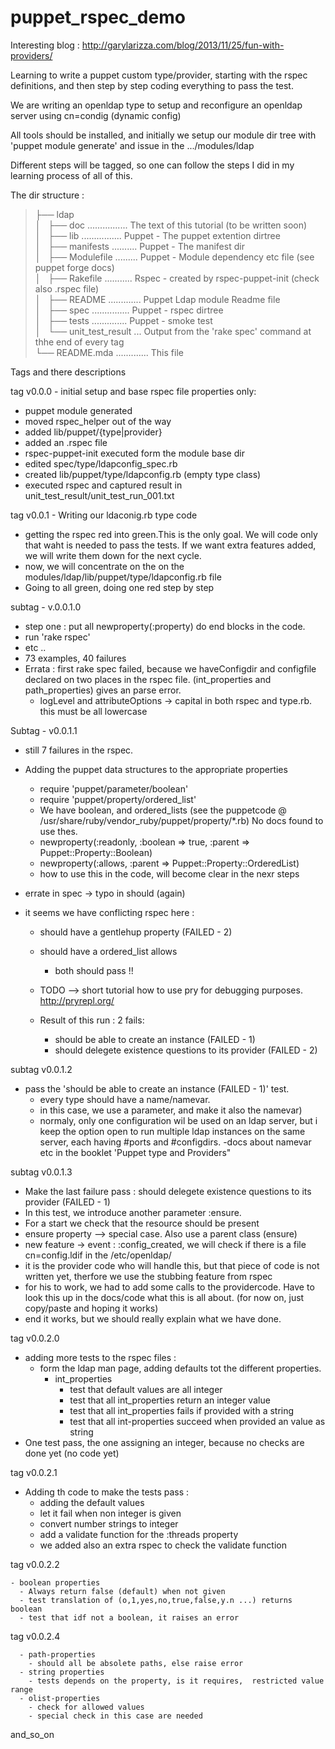 puppet_rspec_demo
=================

Interesting blog :
http://garylarizza.com/blog/2013/11/25/fun-with-providers/

Learning to write a puppet custom type/provider, starting with the rspec definitions,
and then step by step coding everything to pass the test.

We are writing an openldap type to setup and reconfigure an openldap server using cn=condig (dynamic config)

All tools should be installed, and initially we setup our module dir tree with 'puppet module generate'
and issue in the .../modules/ldap

Different steps will be tagged, so one can follow the steps I did in my learning process of all of this.


The dir structure :

>├── ldap  
>│   ├── doc ................ The text of this tutorial (to be written soon)  
>│   ├── lib ................ Puppet - The puppet extention dirtree  
>│   ├── manifests .......... Puppet - The manifest dir  
>│   ├── Modulefile ......... Puppet - Module dependency etc file (see  puppet forge docs)  
>│   ├── Rakefile ........... Rspec  - created by rspec-puppet-init (check also .rspec file)  
>│   ├── README ............. Puppet Ldap module Readme file  
>│   ├── spec ............... Puppet - rspec dirtree  
>│   ├── tests .............. Puppet - smoke test  
>│   └── unit_test_result ... Output from the 'rake spec' command at thhe end of every tag  
>└── README.mda ............. This file  


Tags and there descriptions

tag v0.0.0  - initial setup and base rspec file properties only:

  - puppet module generated
  - moved rspec_helper out of the way 
  - added lib/puppet/{type|provider}
  - added an .rspec file
  - rspec-puppet-init executed form the module base dir
  - edited spec/type/ldapconfig_spec.rb
  - created lib/puppet/type/ldapconfig.rb (empty type class)
  - executed rspec and captured result in unit_test_result/unit_test_run_001.txt

tag v0.0.1 - Writing our ldaconig.rb type code

  - getting the rspec red into green.This is the only goal.
    We will code only that waht is needed to pass the tests.
    If we want extra features added, we will write them down for the next
    cycle.
  - now, we will concentrate on the on the modules/ldap/lib/puppet/type/ldapconfig.rb file
  - Going to all green, doing one red step by step

subtag - v.0.0.1.0

  - step one :  put all 
      newproperty(:property) do
      end
   blocks in the code.
  - run 'rake rspec'
  - etc ..
  - 73 examples, 40 failures
  - Errata : first rake spec failed, because we haveConfigdir and configfile
    declared on two places in the rspec file.
    (int_properties and path_properties)
    gives an parse error.
    - logLevel and attributeOptions -> capital in both rspec and type.rb.
      this must be all lowercase

Subtag - v0.0.1.1

  - still 7 failures in the rspec.
  - Adding the puppet data structures to the appropriate properties
    - require 'puppet/parameter/boolean'
    - require 'puppet/property/ordered_list'
    - We have boolean, and ordered_lists (see the puppetcode @ /usr/share/ruby/vendor_ruby/puppet/property/*.rb)  No docs found to use thes.
    -  newproperty(:readonly, :boolean => true, :parent => Puppet::Property::Boolean)
    - newproperty(:allows, :parent => Puppet::Property::OrderedList)
    -  how to use this in the code, will become clear in the nexr steps 
  - errate in spec -> typo in should (again)

  - it seems we have conflicting rspec here : 
    - should have a gentlehup property (FAILED - 2) 
    - should have a ordered_list allows
      - both should pass !!

    - TODO --> short tutorial how to use pry for debugging purposes. http://pryrepl.org/
    - Result of this run : 2 fails:
      - should be able to create an instance (FAILED - 1)
      - should delegete existence questions to its provider (FAILED - 2)

subtag v0.0.1.2

  - pass the 'should be able to create an instance (FAILED - 1)' test.
    - every type should have a name/namevar.  
    - in this case, we use a parameter, and make it also the namevar)
    - normaly, only one configuration wil be used on an ldap server,
      but i keep the option open to run multiple ldap instances on
      the same server, each having #ports and #configdirs.
  -docs about namevar etc in the booklet 'Puppet type and Providers"

subtag v0.0.1.3

  - Make the last failure pass : should delegete existence questions to its provider (FAILED - 1)
  - In this test, we introduce another parameter :ensure.
  - For a start we check that the resource should be present 
  - ensure property --> special case.  Also use a parent class (ensure)
  - new feature -> event : :config_created, we will check if there is 
    a file cn=config.ldif in the /etc/openldap/<config dir>
  - it is the provider code who will handle this, but that piece of
    code is not written yet, therfore we use the stubbing feature from rspec
  - for his to work, we had to add some calls to the providercode.  Have to
    look this up in the docs/code what this is all about.  (for now on,
    just copy/paste and hoping it works)
  - end it works, but we should really explain what we have done.

tag v0.0.2.0

  - adding more tests to the rspec files :
    - form the ldap man page, adding defaults tot the different properties.
      - int_properties
        - test that default values are all integer
        - test that all int_properties return an integer value
        - test that all int_properties fails if provided with a string
        - test that all int-properties succeed when provided an value as string
  - One test pass, the one assigning an integer, because no checks are done yet (no code yet)

tag v0.0.2.1

  - Adding th code to make the tests pass :
    - adding the default values
    - let it fail when non integer is given
    - convert number strings to integer
    - add a validate function for the :threads property
    - we added also an extra rspec to check the validate function


tag v0.0.2.2

    - boolean properties
      - Always return false (default) when not given
      - test translation of (o,1,yes,no,true,false,y.n ...) returns boolean
      - test that idf not a boolean, it raises an error

tag v0.0.2.4

      - path-properties
        - should all be absolete paths, else raise error
      - string properties
        - tests depends on the property, is it requires,  restricted value range
      - olist-properties
        - check for allowed values
        - special check in this case are needed


 
and_so_on
  
